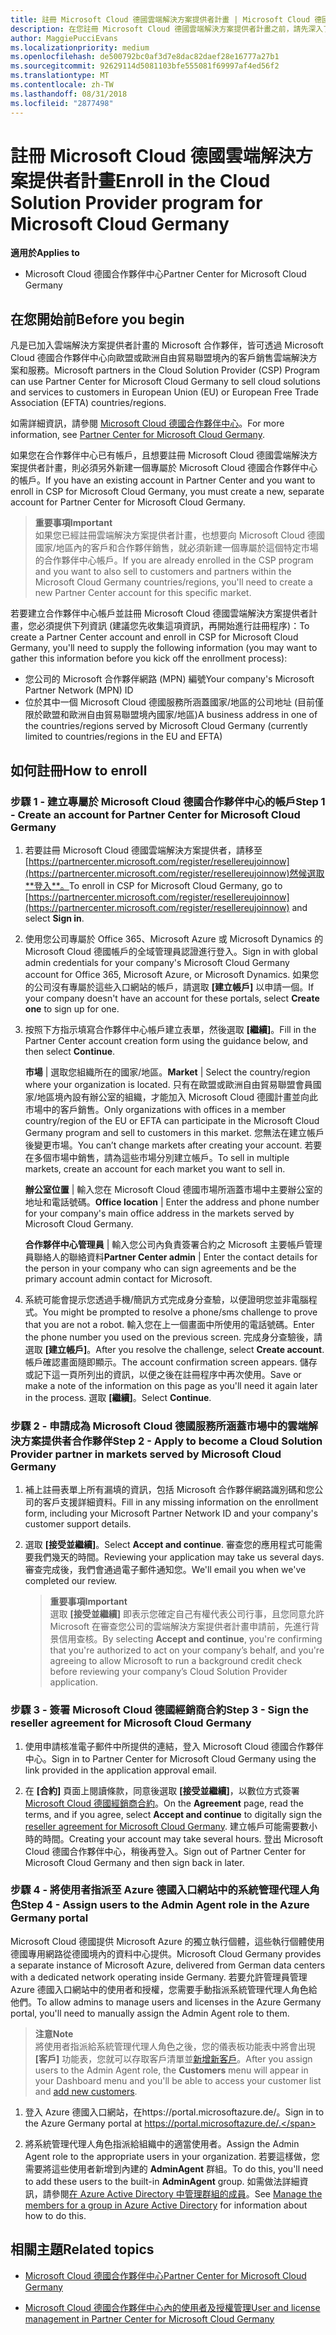 ```yaml
---
title: 註冊 Microsoft Cloud 德國雲端解決方案提供者計畫 | Microsoft Cloud 德國合作夥伴中心
description: 在您註冊 Microsoft Cloud 德國雲端解決方案提供者計畫之前，請先深入了解雲端解決方案提供者計畫需求。
author: MaggiePucciEvans
ms.localizationpriority: medium
ms.openlocfilehash: de500792bc0af3d7e8dac82daef28e16777a27b1
ms.sourcegitcommit: 92629114d5081103bfe555081f69997af4ed56f2
ms.translationtype: MT
ms.contentlocale: zh-TW
ms.lasthandoff: 08/31/2018
ms.locfileid: "2877498"
---
```

# <a name="enroll-in-the-cloud-solution-provider-program-for-microsoft-cloud-germany"></a><span data-ttu-id="92fda-103">註冊 Microsoft Cloud 德國雲端解決方案提供者計畫</span><span class="sxs-lookup"><span data-stu-id="92fda-103">Enroll in the Cloud Solution Provider program for Microsoft Cloud Germany</span></span>

**<span data-ttu-id="92fda-104">適用於</span><span class="sxs-lookup"><span data-stu-id="92fda-104">Applies to</span></span>**

-  <span data-ttu-id="92fda-105">Microsoft Cloud 德國合作夥伴中心</span><span class="sxs-lookup"><span data-stu-id="92fda-105">Partner Center for Microsoft Cloud Germany</span></span>

## <a name="before-you-begin"></a><span data-ttu-id="92fda-106">在您開始前</span><span class="sxs-lookup"><span data-stu-id="92fda-106">Before you begin</span></span>

<span data-ttu-id="92fda-107">凡是已加入雲端解決方案提供者計畫的 Microsoft 合作夥伴，皆可透過 Microsoft Cloud 德國合作夥伴中心向歐盟或歐洲自由貿易聯盟境內的客戶銷售雲端解決方案和服務。</span><span class="sxs-lookup"><span data-stu-id="92fda-107">Microsoft partners in the Cloud Solution Provider (CSP) Program can use Partner Center for Microsoft Cloud Germany to sell cloud solutions and services to customers in European Union (EU) or European Free Trade Association (EFTA) countries/regions.</span></span>

<span data-ttu-id="92fda-108">如需詳細資訊，請參閱 [Microsoft Cloud 德國合作夥伴中心](partner-center-for-microsoft-cloud-germany.md)。</span><span class="sxs-lookup"><span data-stu-id="92fda-108">For more information, see [Partner Center for Microsoft Cloud Germany](partner-center-for-microsoft-cloud-germany.md).</span></span>

<span data-ttu-id="92fda-109">如果您在合作夥伴中心已有帳戶，且想要註冊 Microsoft Cloud 德國雲端解決方案提供者計畫，則必須另外新建一個專屬於 Microsoft Cloud 德國合作夥伴中心的帳戶。</span><span class="sxs-lookup"><span data-stu-id="92fda-109">If you have an existing account in Partner Center and you want to enroll in CSP for Microsoft Cloud Germany, you must create a new, separate account for Partner Center for Microsoft Cloud Germany.</span></span>

>**<span data-ttu-id="92fda-110">重要事項</span><span class="sxs-lookup"><span data-stu-id="92fda-110">Important</span></span>**<br>
<span data-ttu-id="92fda-111">如果您已經註冊雲端解決方案提供者計畫，也想要向 Microsoft Cloud 德國國家/地區內的客戶和合作夥伴銷售，就必須新建一個專屬於這個特定市場的合作夥伴中心帳戶。</span><span class="sxs-lookup"><span data-stu-id="92fda-111">If you are already enrolled in the CSP program and you want to also sell to customers and partners within the Microsoft Cloud Germany countries/regions, you'll need to create a new Partner Center account for this specific market.</span></span>  

<span data-ttu-id="92fda-112">若要建立合作夥伴中心帳戶並註冊 Microsoft Cloud 德國雲端解決方案提供者計畫，您必須提供下列資訊 (建議您先收集這項資訊，再開始進行註冊程序)：</span><span class="sxs-lookup"><span data-stu-id="92fda-112">To create a Partner Center account and enroll in CSP for Microsoft Cloud Germany, you'll need to supply the following information (you may want to gather this information before you kick off the enrollment process):</span></span>

-  <span data-ttu-id="92fda-113">您公司的 Microsoft 合作夥伴網路 (MPN) 編號</span><span class="sxs-lookup"><span data-stu-id="92fda-113">Your company's Microsoft Partner Network (MPN) ID</span></span> 
-  <span data-ttu-id="92fda-114">位於其中一個 Microsoft Cloud 德國服務所涵蓋國家/地區的公司地址 (目前僅限於歐盟和歐洲自由貿易聯盟境內國家/地區)</span><span class="sxs-lookup"><span data-stu-id="92fda-114">A business address in one of the countries/regions served by Microsoft Cloud Germany (currently limited to countries/regions in the EU and EFTA)</span></span> 

## <a name="how-to-enroll"></a><span data-ttu-id="92fda-115">如何註冊</span><span class="sxs-lookup"><span data-stu-id="92fda-115">How to enroll</span></span> 

### <a name="step-1---create-an-account-for-partner-center-for-microsoft-cloud-germany"></a><span data-ttu-id="92fda-116">步驟 1 - 建立專屬於 Microsoft Cloud 德國合作夥伴中心的帳戶</span><span class="sxs-lookup"><span data-stu-id="92fda-116">Step 1 - Create an account for Partner Center for Microsoft Cloud Germany</span></span> 

1.  <span data-ttu-id="92fda-117">若要註冊 Microsoft Cloud 德國雲端解決方案提供者，請移至[https://partnercenter.microsoft.com/register/resellereujoinnow](https://partnercenter.microsoft.com/register/resellereujoinnow)然候選取**登入**。</span><span class="sxs-lookup"><span data-stu-id="92fda-117">To enroll in CSP for Microsoft Cloud Germany, go to [https://partnercenter.microsoft.com/register/resellereujoinnow](https://partnercenter.microsoft.com/register/resellereujoinnow) and select **Sign in**.</span></span> 

2.  <span data-ttu-id="92fda-118">使用您公司專屬於 Office 365、Microsoft Azure 或 Microsoft Dynamics 的 Microsoft Cloud 德國帳戶的全域管理員認證進行登入。</span><span class="sxs-lookup"><span data-stu-id="92fda-118">Sign in with global admin credentials for your company's Microsoft Cloud Germany account for Office 365, Microsoft Azure, or Microsoft Dynamics.</span></span> <span data-ttu-id="92fda-119">如果您的公司沒有專屬於這些入口網站的帳戶，請選取 **\[建立帳戶\]** 以申請一個。</span><span class="sxs-lookup"><span data-stu-id="92fda-119">If your company doesn't have an account for these portals, select **Create one** to sign up for one.</span></span>

3.  <span data-ttu-id="92fda-120">按照下方指示填寫合作夥伴中心帳戶建立表單，然後選取 **\[繼續\]**。</span><span class="sxs-lookup"><span data-stu-id="92fda-120">Fill in the Partner Center account creation form using the guidance below, and then select **Continue**.</span></span>   

    <span data-ttu-id="92fda-121">**市場** | 選取您組織所在的國家/地區。</span><span class="sxs-lookup"><span data-stu-id="92fda-121">**Market** | Select the country/region where your organization is located.</span></span> <span data-ttu-id="92fda-122">只有在歐盟或歐洲自由貿易聯盟會員國家/地區境內設有辦公室的組織，才能加入 Microsoft Cloud 德國計畫並向此市場中的客戶銷售。</span><span class="sxs-lookup"><span data-stu-id="92fda-122">Only organizations with offices in a member country/region of the EU or EFTA can participate in the Microsoft Cloud Germany program and sell to customers in this market.</span></span> <span data-ttu-id="92fda-123">您無法在建立帳戶後變更市場。</span><span class="sxs-lookup"><span data-stu-id="92fda-123">You can’t change markets after creating your account.</span></span> <span data-ttu-id="92fda-124">若要在多個市場中銷售，請為這些市場分別建立帳戶。</span><span class="sxs-lookup"><span data-stu-id="92fda-124">To sell in multiple markets, create an account for each market you want to sell in.</span></span>

    <span data-ttu-id="92fda-125">**辦公室位置** | 輸入您在 Microsoft Cloud 德國市場所涵蓋市場中主要辦公室的地址和電話號碼。</span><span class="sxs-lookup"><span data-stu-id="92fda-125">**Office location** | Enter the address and phone number for your company's main office address in the markets served by Microsoft Cloud Germany.</span></span>

    <span data-ttu-id="92fda-126">**合作夥伴中心管理員** | 輸入您公司內負責簽署合約之 Microsoft 主要帳戶管理員聯絡人的聯絡資料</span><span class="sxs-lookup"><span data-stu-id="92fda-126">**Partner Center admin** | Enter the contact details for the person in your company who can sign agreements and be the primary account admin contact for Microsoft.</span></span> 

4.  <span data-ttu-id="92fda-127">系統可能會提示您透過手機/簡訊方式完成身分查驗，以便證明您並非電腦程式。</span><span class="sxs-lookup"><span data-stu-id="92fda-127">You might be prompted to resolve a phone/sms challenge to prove that you are not a robot.</span></span> <span data-ttu-id="92fda-128">輸入您在上一個畫面中所使用的電話號碼。</span><span class="sxs-lookup"><span data-stu-id="92fda-128">Enter the phone number you used on the previous screen.</span></span> <span data-ttu-id="92fda-129">完成身分查驗後，請選取 **\[建立帳戶\]**。</span><span class="sxs-lookup"><span data-stu-id="92fda-129">After you resolve the challenge, select **Create account**.</span></span> <span data-ttu-id="92fda-130">帳戶確認畫面隨即顯示。</span><span class="sxs-lookup"><span data-stu-id="92fda-130">The account confirmation screen appears.</span></span> <span data-ttu-id="92fda-131">儲存或記下這一頁所列出的資訊，以便之後在註冊程序中再次使用。</span><span class="sxs-lookup"><span data-stu-id="92fda-131">Save or make a note of the information on this page as you'll need it again later in the process.</span></span> <span data-ttu-id="92fda-132">選取 **\[繼續\]**。</span><span class="sxs-lookup"><span data-stu-id="92fda-132">Select **Continue**.</span></span>

### <a name="step-2---apply-to-become-a-cloud-solution-provider-partner-in-markets-served-by-microsoft-cloud-germany"></a><span data-ttu-id="92fda-133">步驟 2 - 申請成為 Microsoft Cloud 德國服務所涵蓋市場中的雲端解決方案提供者合作夥伴</span><span class="sxs-lookup"><span data-stu-id="92fda-133">Step 2 - Apply to become a Cloud Solution Provider partner in markets served by Microsoft Cloud Germany</span></span> 

1.  <span data-ttu-id="92fda-134">補上註冊表單上所有漏填的資訊，包括 Microsoft 合作夥伴網路識別碼和您公司的客戶支援詳細資料。</span><span class="sxs-lookup"><span data-stu-id="92fda-134">Fill in any missing information on the enrollment form, including your Microsoft Partner Network ID and your company's customer support details.</span></span> 

2.  <span data-ttu-id="92fda-135">選取 **\[接受並繼續\]**。</span><span class="sxs-lookup"><span data-stu-id="92fda-135">Select **Accept and continue**.</span></span> <span data-ttu-id="92fda-136">審查您的應用程式可能需要我們幾天的時間。</span><span class="sxs-lookup"><span data-stu-id="92fda-136">Reviewing your application may take us several days.</span></span> <span data-ttu-id="92fda-137">審查完成後，我們會通過電子郵件通知您。</span><span class="sxs-lookup"><span data-stu-id="92fda-137">We'll email you when we've completed our review.</span></span>

    >**<span data-ttu-id="92fda-138">重要事項</span><span class="sxs-lookup"><span data-stu-id="92fda-138">Important</span></span>**<br>
    <span data-ttu-id="92fda-139">選取 **\[接受並繼續\]** 即表示您確定自己有權代表公司行事，且您同意允許 Microsoft 在審查您公司的雲端解決方案提供者計畫申請前，先進行背景信用查核。</span><span class="sxs-lookup"><span data-stu-id="92fda-139">By selecting **Accept and continue**, you're confirming that you're authorized to act on your company’s behalf, and you're agreeing to allow Microsoft to run a background credit check before reviewing your company’s Cloud Solution Provider application.</span></span>

### <a name="step-3---sign-the-reseller-agreement-for-microsoft-cloud-germany"></a><span data-ttu-id="92fda-140">步驟 3 - 簽署 Microsoft Cloud 德國經銷商合約</span><span class="sxs-lookup"><span data-stu-id="92fda-140">Step 3 - Sign the reseller agreement for Microsoft Cloud Germany</span></span> 

1. <span data-ttu-id="92fda-141">使用申請核准電子郵件中所提供的連結，登入 Microsoft Cloud 德國合作夥伴中心。</span><span class="sxs-lookup"><span data-stu-id="92fda-141">Sign in to Partner Center for Microsoft Cloud Germany using the link provided in the application approval email.</span></span> 

2. <span data-ttu-id="92fda-142">在 **\[合約\]** 頁面上閱讀條款，同意後選取 **\[接受並繼續\]**，以數位方式簽署 [Microsoft Cloud 德國經銷商合約](https://go.microsoft.com/fwlink/p/?linkid=831385)。</span><span class="sxs-lookup"><span data-stu-id="92fda-142">On the **Agreement** page, read the terms, and if you agree, select **Accept and continue** to digitally sign the [reseller agreement for Microsoft Cloud Germany](https://go.microsoft.com/fwlink/p/?linkid=831385).</span></span> <span data-ttu-id="92fda-143">建立帳戶可能需要數小時的時間。</span><span class="sxs-lookup"><span data-stu-id="92fda-143">Creating your account may take several hours.</span></span> <span data-ttu-id="92fda-144">登出 Microsoft Cloud 德國合作夥伴中心，稍後再登入。</span><span class="sxs-lookup"><span data-stu-id="92fda-144">Sign out of Partner Center for Microsoft Cloud Germany and then sign back in later.</span></span>

### <a name="step-4---assign-users-to-the-admin-agent-role-in-the-azure-germany-portal"></a><span data-ttu-id="92fda-145">步驟 4 - 將使用者指派至 Azure 德國入口網站中的系統管理代理人角色</span><span class="sxs-lookup"><span data-stu-id="92fda-145">Step 4 - Assign users to the Admin Agent role in the Azure Germany portal</span></span> 

<span data-ttu-id="92fda-146">Microsoft Cloud 德國提供 Microsoft Azure 的獨立執行個體，這些執行個體使用德國專用網路從德國境內的資料中心提供。</span><span class="sxs-lookup"><span data-stu-id="92fda-146">Microsoft Cloud Germany provides a separate instance of Microsoft Azure, delivered from German data centers with a dedicated network operating inside Germany.</span></span> <span data-ttu-id="92fda-147">若要允許管理員管理 Azure 德國入口網站中的使用者和授權，您需要手動指派系統管理代理人角色給他們。</span><span class="sxs-lookup"><span data-stu-id="92fda-147">To allow admins to manage users and licenses in the Azure Germany portal, you'll need to manually assign the Admin Agent role to them.</span></span>

>**<span data-ttu-id="92fda-148">注意</span><span class="sxs-lookup"><span data-stu-id="92fda-148">Note</span></span>**<br>
<span data-ttu-id="92fda-149">將使用者指派給系統管理代理人角色之後，您的儀表板功能表中將會出現 **\[客戶\]** 功能表，您就可以存取客戶清單並[新增新客戶](add-a-new-customer.md)。</span><span class="sxs-lookup"><span data-stu-id="92fda-149">After you assign users to the Admin Agent role, the **Customers** menu will appear in your Dashboard menu and you'll be able to access your customer list and [add new customers](add-a-new-customer.md).</span></span>   

1.  <span data-ttu-id="92fda-150">登入 Azure 德國入口網站，在https://portal.microsoftazure.de/。</span><span class="sxs-lookup"><span data-stu-id="92fda-150">Sign in to the Azure Germany portal at https://portal.microsoftazure.de/.</span></span>

2.  <span data-ttu-id="92fda-151">將系統管理代理人角色指派給組織中的適當使用者。</span><span class="sxs-lookup"><span data-stu-id="92fda-151">Assign the Admin Agent role to the appropriate users in your organization.</span></span> <span data-ttu-id="92fda-152">若要這樣做，您需要將這些使用者新增到內建的 **AdminAgent** 群組。</span><span class="sxs-lookup"><span data-stu-id="92fda-152">To do this, you'll need to add these users to the built-in **AdminAgent** group.</span></span> <span data-ttu-id="92fda-153">如需做法詳細資訊，請參閱[在 Azure Active Directory 中管理群組的成員](https://docs.microsoft.com/azure/active-directory/active-directory-groups-members-azure-portal)。</span><span class="sxs-lookup"><span data-stu-id="92fda-153">See [Manage the members for a group in Azure Active Directory](https://docs.microsoft.com/azure/active-directory/active-directory-groups-members-azure-portal) for information about how to do this.</span></span>
 

## <a name="related-topics"></a><span data-ttu-id="92fda-154">相關主題</span><span class="sxs-lookup"><span data-stu-id="92fda-154">Related topics</span></span>

-  [<span data-ttu-id="92fda-155">Microsoft Cloud 德國合作夥伴中心</span><span class="sxs-lookup"><span data-stu-id="92fda-155">Partner Center for Microsoft Cloud Germany</span></span>](partner-center-for-microsoft-cloud-germany.md)

-  [<span data-ttu-id="92fda-156">Microsoft Cloud 德國合作夥伴中心內的使用者及授權管理</span><span class="sxs-lookup"><span data-stu-id="92fda-156">User and license management in Partner Center for Microsoft Cloud Germany</span></span>](user-management-in-partner-center-for-microsoft-cloud-germany.md)


